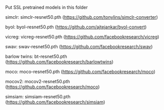 Put SSL pretrained models in this folder

simclr: simclr-resnet50.pth (https://github.com/tonylins/simclr-converter)

byol: byol-resnet50.pth (https://github.com/ajtejankar/byol-convert)

vicreg: vicreg-resnet50.pth (https://github.com/facebookresearch/vicreg)

swav: swav-resnet50.pth (https://github.com/facebookresearch/swav)

barlow twins: bt-resnet50.pth (https://github.com/facebookresearch/barlowtwins)

moco: moco-resnet50.pth (https://github.com/facebookresearch/moco)

mocov2: mocov2-resnet50.pth (https://github.com/facebookresearch/moco)

simsiam: simsiam-resnet50.pth (https://github.com/facebookresearch/simsiam)